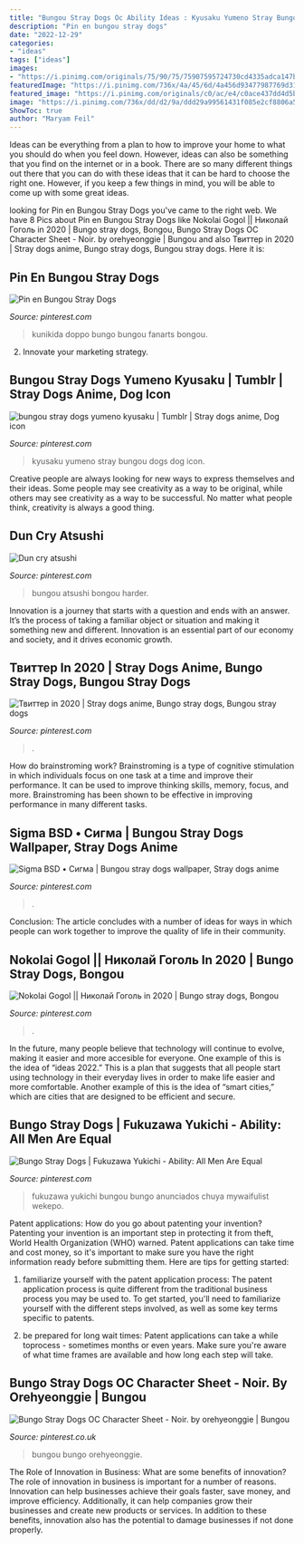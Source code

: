 ```yaml
---
title: "Bungou Stray Dogs Oc Ability Ideas : Kyusaku Yumeno Stray Bungou Dogs Dog Icon"
description: "Pin en bungou stray dogs"
date: "2022-12-29"
categories:
- "ideas"
tags: ["ideas"]
images:
- "https://i.pinimg.com/originals/75/90/75/75907595724730cd4335adca147b354c.png"
featuredImage: "https://i.pinimg.com/736x/4a/45/6d/4a456d93477987769d31fa7db850d96c.jpg"
featured_image: "https://i.pinimg.com/originals/c0/ac/e4/c0ace437dd4d5b54a6cc7944c484999e.jpg"
image: "https://i.pinimg.com/736x/dd/d2/9a/ddd29a99561431f085e2cf8806a5e066.jpg"
ShowToc: true
author: "Maryam Feil"
---
```



Ideas can be everything from a plan to how to improve your home to what you should do when you feel down. However, ideas can also be something that you find on the internet or in a book. There are so many different things out there that you can do with these ideas that it can be hard to choose the right one. However, if you keep a few things in mind, you will be able to come up with some great ideas.

	

		
looking for Pin en Bungou Stray Dogs you've came to the right web. We have 8 Pics about Pin en Bungou Stray Dogs like Nokolai Gogol || Николай Гоголь in 2020 | Bungo stray dogs, Bongou, Bungo Stray Dogs OC Character Sheet - Noir. by orehyeonggie | Bungou and also Твиттер in 2020 | Stray dogs anime, Bungo stray dogs, Bungou stray dogs. Here it is:
		
    
## Pin En Bungou Stray Dogs

<img loading=lazy src="https://i.pinimg.com/originals/a8/52/45/a852450f582cb7209cad93d5072407d1.jpg" onerror="this.onerror=null;this.src='https://tse1.mm.bing.net/th?id=OIP.Obv7HwHp0KreRrtaUAEshwAAAA&amp;pid=15.1';" alt="Pin en Bungou Stray Dogs">

_Source: pinterest.com_

>kunikida doppo bungo bungou fanarts bongou. 

	

2. Innovate your marketing strategy.

    
## Bungou Stray Dogs Yumeno Kyusaku | Tumblr | Stray Dogs Anime, Dog Icon

<img loading=lazy src="https://i.pinimg.com/736x/80/31/08/80310830f183baf84e790096a4be5aba.jpg" onerror="this.onerror=null;this.src='https://tse3.mm.bing.net/th?id=OIP.13XTz1MEC2s9fMB9Qn7HHAAAAA&amp;pid=15.1';" alt="bungou stray dogs yumeno kyusaku | Tumblr | Stray dogs anime, Dog icon">

_Source: pinterest.com_

>kyusaku yumeno stray bungou dogs dog icon. 

	

Creative people are always looking for new ways to express themselves and their ideas. Some people may see creativity as a way to be original, while others may see creativity as a way to be successful. No matter what people think, creativity is always a good thing.

    
## Dun Cry Atsushi

<img loading=lazy src="https://i.pinimg.com/originals/dd/c2/22/ddc222ba7b05691002ca70900c383f73.jpg" onerror="this.onerror=null;this.src='https://tse3.mm.bing.net/th?id=OIP.ZjHVA75WPRZWrnmmliwCuwHaJi&amp;pid=15.1';" alt="Dun cry atsushi">

_Source: pinterest.com_

>bungou atsushi bongou harder. 

	

Innovation is a journey that starts with a question and ends with an answer. It’s the process of taking a familiar object or situation and making it something new and different. Innovation is an essential part of our economy and society, and it drives economic growth.

    
## Твиттер In 2020 | Stray Dogs Anime, Bungo Stray Dogs, Bungou Stray Dogs

<img loading=lazy src="https://i.pinimg.com/originals/be/f1/5c/bef15cc662d3890209eee45eb1ffc081.jpg" onerror="this.onerror=null;this.src='https://tse1.mm.bing.net/th?id=OIP.Y6aLrLQzKpF56hP-LByyJAHaKs&amp;pid=15.1';" alt="Твиттер in 2020 | Stray dogs anime, Bungo stray dogs, Bungou stray dogs">

_Source: pinterest.com_

>. 

	

How do brainstroming work?
Brainstroming is a type of cognitive stimulation in which individuals focus on one task at a time and improve their performance. It can be used to improve thinking skills, memory, focus, and more. Brainstroming has been shown to be effective in improving performance in many different tasks.

    
## Sigma BSD • Сигма | Bungou Stray Dogs Wallpaper, Stray Dogs Anime

<img loading=lazy src="https://i.pinimg.com/736x/4a/45/6d/4a456d93477987769d31fa7db850d96c.jpg" onerror="this.onerror=null;this.src='https://tse1.mm.bing.net/th?id=OIP.t232z8eZeezTILEjyfhYUgHaMY&amp;pid=15.1';" alt="Sigma BSD • Сигма | Bungou stray dogs wallpaper, Stray dogs anime">

_Source: pinterest.com_

>. 

	

Conclusion:
The article concludes with a number of ideas for ways in which people can work together to improve the quality of life in their community.

    
## Nokolai Gogol || Николай Гоголь In 2020 | Bungo Stray Dogs, Bongou

<img loading=lazy src="https://i.pinimg.com/736x/dd/d2/9a/ddd29a99561431f085e2cf8806a5e066.jpg" onerror="this.onerror=null;this.src='https://tse2.mm.bing.net/th?id=OIP.Am64XkEM3VdOYi5nKrr9ngHaLS&amp;pid=15.1';" alt="Nokolai Gogol || Николай Гоголь in 2020 | Bungo stray dogs, Bongou">

_Source: pinterest.com_

>. 

	

In the future, many people believe that technology will continue to evolve, making it easier and more accesible for everyone. One example of this is the idea of “ideas 2022.” This is a plan that suggests that all people start using technology in their everyday lives in order to make life easier and more comfortable. Another example of this is the idea of “smart cities,” which are cities that are designed to be efficient and secure.

    
## Bungo Stray Dogs | Fukuzawa Yukichi - Ability: All Men Are Equal

<img loading=lazy src="https://i.pinimg.com/originals/c0/ac/e4/c0ace437dd4d5b54a6cc7944c484999e.jpg" onerror="this.onerror=null;this.src='https://tse3.mm.bing.net/th?id=OIP.565_W4JKzRLBdnlohet4NQHaKD&amp;pid=15.1';" alt="Bungo Stray Dogs | Fukuzawa Yukichi - Ability: All Men Are Equal">

_Source: pinterest.com_

>fukuzawa yukichi bungou bungo anunciados chuya mywaifulist wekepo. 

	

Patent applications: How do you go about patenting your invention?
Patenting your invention is an important step in protecting it from theft, World Health Organization (WHO) warned. Patent applications can take time and cost money, so it's important to make sure you have the right information ready before submitting them. Here are tips for getting started:
1. familiarize yourself with the patent application process: The patent application process is quite different from the traditional business process you may be used to. To get started, you'll need to familiarize yourself with the different steps involved, as well as some key terms specific to patents.



2. be prepared for long wait times: Patent applications can take a while toprocess - sometimes months or even years. Make sure you're aware of what time frames are available and how long each step will take.



    
## Bungo Stray Dogs OC Character Sheet - Noir. By Orehyeonggie | Bungou

<img loading=lazy src="https://i.pinimg.com/originals/75/90/75/75907595724730cd4335adca147b354c.png" onerror="this.onerror=null;this.src='https://tse2.mm.bing.net/th?id=OIP.Ia7EAYdBvuG-m3rUxWlfHgHaFJ&amp;pid=15.1';" alt="Bungo Stray Dogs OC Character Sheet - Noir. by orehyeonggie | Bungou">

_Source: pinterest.co.uk_

>bungou bungo orehyeonggie. 

	

The Role of Innovation in Business: What are some benefits of innovation?
The role of innovation in business is important for a number of reasons. Innovation can help businesses achieve their goals faster, save money, and improve efficiency. Additionally, it can help companies grow their businesses and create new products or services. In addition to these benefits, innovation also has the potential to damage businesses if not done properly.

